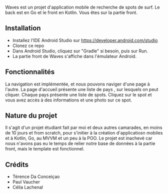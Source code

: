 Waves est un projet d'application mobile de recherche de spots de surf. Le back est en Go et le front en Kotlin. Vous êtes sur la partie front.

## Installation
- Installez l'IDE Android Studio sur https://developer.android.com/studio
- Clonez ce repo
- Dans Android Studio, cliquez sur "Gradle" si besoin, puis sur Run.
- La partie front de Waves s'affiche dans l'émulateur Android.

## Fonctionnalités
La navigation est implémentée, et nous pouvons naviger d'une page à l'autre. La page d'accueil présente une liste de pays , sur lesquels on peut cliquer. Chaque pays présente une liste de spots. Cliquez sur le spot et vous avez accès à des informations et une photo sur ce spot.

## Nature du projet
Il s'agit d'un projet étudiant fait par moi et deux autres camarades, en moins de 10 jours et from scratch, pour s'initier à la création d'applicatiosn mobiles et à Kotlin, Go, au MVVM et un peu à la POO.
Le projet est inachevé car nous n'avons pas eu le temps de relier notre base de données à la partie front, mais le template est fonctionnel.


## Crédits
- Térence Da Conceiçao
- Paul Vaucher
- Célia Lachenal

